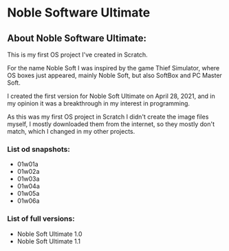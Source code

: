 # Noble Software Ultimate

## About Noble Software Ultimate:

This is my first OS project I've created in Scratch.

For the name Noble Soft I was inspired by the game Thief Simulator, where OS boxes just appeared, mainly Noble Soft, but also SoftBox and PC Master Soft.

I created the first version for Noble Soft Ultimate on April 28, 2021, and in my opinion it was a breakthrough in my interest in programming.

As this was my first OS project in Scratch I didn't create the image files myself, I mostly downloaded them from the internet, so they mostly don't match, which I changed in my other projects.


### List od snapshots:
- 01w01a
- 01w02a
- 01w03a
- 01w04a
- 01w05a
- 01w06a

### List of full versions:
- Noble Soft Ultimate 1.0
- Noble Soft Ultimate 1.1
